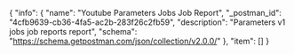 {
  "info": {
    "name": "Youtube Parameters Jobs Job Report",
    "_postman_id": "4cfb9639-cb36-4fa5-ac2b-283f26c2fb59",
    "description": "Parameters v1 jobs job reports report",
    "schema": "https://schema.getpostman.com/json/collection/v2.0.0/"
  },
  "item": []
}